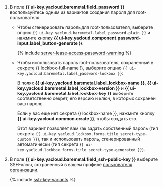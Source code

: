 1. В поле **{{ ui-key.yacloud.baremetal.field_password }}** воспользуйтесь одним из вариантов создания пароля для root-пользователя:

    * Чтобы сгенерировать пароль для root-пользователя, выберите опцию `{{ ui-key.yacloud.baremetal.label_password-plain }}` и нажмите кнопку **{{ ui-key.yacloud.component.password-input.label_button-generate }}**.

        {% include [server-lease-access-password-warning](server-lease-access-password-warning.md) %}

    * Чтобы использовать пароль root-пользователя, сохраненный в [секрете](../../lockbox/concepts/secret.md) {{ lockbox-full-name }}, выберите опцию `{{ ui-key.yacloud.baremetal.label_password-lockbox }}`:

        В полях **{{ ui-key.yacloud.baremetal.label_lockbox-name }}**, **{{ ui-key.yacloud.baremetal.label_lockbox-version }}** и **{{ ui-key.yacloud.baremetal.label_lockbox-key }}** выберите соответственно секрет, его версию и ключ, в которых сохранен ваш пароль.
        
        Если у вас еще нет секрета {{ lockbox-name }}, нажмите кнопку **{{ ui-key.yacloud.common.create }}**, чтобы создать его.

        Этот вариант позволяет вам как задать собственный пароль (тип секрета `{{ ui-key.yacloud.lockbox.forms.title_secret-type-custom }}`), так и использовать пароль, сгенерированный автоматически (тип секрета `{{ ui-key.yacloud.lockbox.forms.title_secret-type-generated }}`).

1. В поле **{{ ui-key.yacloud.baremetal.field_ssh-public-key }}** выберите SSH-ключ, сохраненный в вашем профиле [пользователя организации](../../organization/concepts/membership.md).

    {% include [ssh-key-variants](../../_includes/compute/create/ssh-key-variants.md) %}
